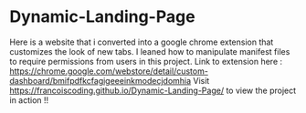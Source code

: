 # Dynamic-Landing-Page
Here is a website that i converted into a google chrome extension that customizes the look of new tabs. I leaned how to manipulate manifest files to require permissions from users in this project. Link to extension here : https://chrome.google.com/webstore/detail/custom-dashboard/bmifpdfkcfagigeeeinkmodecjdomhia
Visit https://francoiscoding.github.io/Dynamic-Landing-Page/ to view the project in action !!
